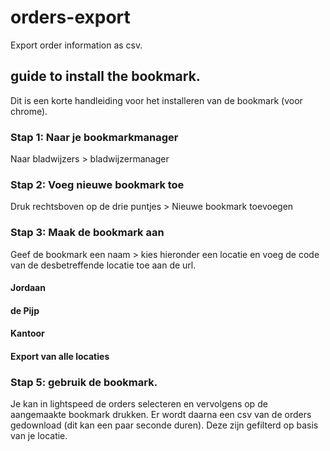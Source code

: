 # orders-export
Export order information as csv. 

## guide to install the bookmark.
Dit is een korte handleiding voor het installeren van de bookmark (voor chrome).

### Stap 1: Naar je bookmarkmanager 
Naar bladwijzers > bladwijzermanager 

### Stap 2: Voeg nieuwe bookmark toe
Druk rechtsboven op de drie puntjes > Nieuwe bookmark toevoegen

### Stap 3: Maak de bookmark aan
Geef de bookmark een naam > kies hieronder een locatie en voeg de code van de desbetreffende locatie toe aan de url.

#### Jordaan

#### de Pijp

#### Kantoor

#### Export van alle locaties

### Stap 5: gebruik de bookmark.
Je kan in lightspeed de orders selecteren en vervolgens op de aangemaakte bookmark drukken. Er wordt daarna een csv van de orders gedownload (dit kan een paar seconde duren). Deze zijn gefilterd op basis van je locatie.

